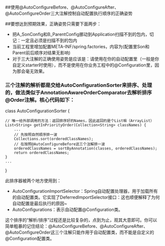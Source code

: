 ##使用@AutoConfigureBefore、@AutoConfigureAfter、@AutoConfigureOrder三大注解控制自动配置执行顺序的正确姿势

##要想达到预期效果，正确姿势只需要下面两步：
* 把A_SonConfig和B_ParentConfig挪动到Application扫描不到的包内，切记：一定且必须是扫描不到的包内
* 当前工程里增加配置META-INF/spring.factories，内容为(配置里Son和Parent前后顺序对结果无影响)
* 对于三大注解的正确使用姿势是应该是：请使用在你的自动配置里（一般是你自定义starter时使用），而不是使用在你业务工程中的@Configuration里，因为那会毫无效果。

### 三个注解的解析都是交给AutoConfigurationSorter来排序、处理的，做法类似于AnnotationAwareOrderComparator去解析排序@Order注解。核心代码如下：
class AutoConfigurationSorter {
	
	// 唯一给外部调用的方法：返回排序好的Names，因此返回的是个List嘛（ArrayList）
	List<String> getInPriorityOrder(Collection<String> classNames) {
		...
		// 先按照自然顺序排一波
		Collections.sort(orderedClassNames);
		// 在按照@AutoConfigureBefore这三个注解排一波
		orderedClassNames = sortByAnnotation(classes, orderedClassNames);
		return orderedClassNames;
	}
	...
}

此排序器被两个地方使用到：

* AutoConfigurationImportSelector：Spring自动配置处理器，用于加载所有的自动配置类。它实现了DeferredImportSelector接口：这也顺便解释了为何自动配置是最后执行的原因~
* AutoConfigurations：表示自动配置@Configuration类。

这个排序的“解析/排序”过程还是比较复杂的，点到为止，观其大意即可。你可以简单粗暴的记住结论：@AutoConfigureBefore、@AutoConfigureAfter、@AutoConfigureOrder这三个注解只能作用于自动配置类，而不能是自定义的@Configuration配置类。

